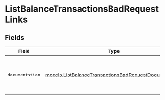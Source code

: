 # ListBalanceTransactionsBadRequestLinks


## Fields

| Field                                                                                                                | Type                                                                                                                 | Required                                                                                                             | Description                                                                                                          |
| -------------------------------------------------------------------------------------------------------------------- | -------------------------------------------------------------------------------------------------------------------- | -------------------------------------------------------------------------------------------------------------------- | -------------------------------------------------------------------------------------------------------------------- |
| `documentation`                                                                                                      | [models.ListBalanceTransactionsBadRequestDocumentation](../models/listbalancetransactionsbadrequestdocumentation.md) | :heavy_check_mark:                                                                                                   | The URL to the generic Mollie API error handling guide.                                                              |